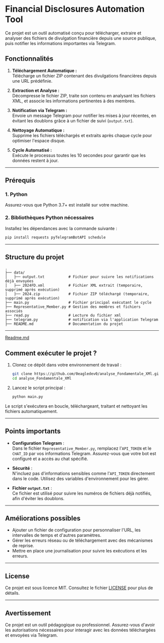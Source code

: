 # Financial Disclosures Automation Tool

Ce projet est un outil automatisé conçu pour télécharger, extraire et analyser des fichiers de divulgation financière depuis une source publique, puis notifier les informations importantes via Telegram.

## Fonctionnalités

1. **Téléchargement Automatique :**  
   Télécharge un fichier ZIP contenant des divulgations financières depuis une URL prédéfinie.

2. **Extraction et Analyse :**  
   Décompresse le fichier ZIP, traite son contenu en analysant les fichiers XML, et associe les informations pertinentes à des membres.

3. **Notification via Telegram :**  
   Envoie un message Telegram pour notifier les mises à jour récentes, en évitant les doublons grâce à un fichier de suivi (`output.txt`).

4. **Nettoyage Automatique :**  
   Supprime les fichiers téléchargés et extraits après chaque cycle pour optimiser l'espace disque.

5. **Cycle Automatisé :**  
   Exécute le processus toutes les 10 secondes pour garantir que les données restent à jour.

---

## Prérequis

### 1. Python
Assurez-vous que Python 3.7+ est installé sur votre machine.

### 2. Bibliothèques Python nécessaires
Installez les dépendances avec la commande suivante :
```bash
pip install requests pyTelegramBotAPI schedule
```

---

## Structure du projet

```plaintext
.
├── data/
│   ├── output.txt           # Fichier pour suivre les notifications déjà envoyées
│   ├── 2024FD.xml           # Fichier XML extrait (temporaire, supprimé après exécution)
│   ├── 2024.zip             # Fichier ZIP téléchargé (temporaire, supprimé après exécution)
├── main.py                  # Fichier principal exécutant le cycle
├── Representative_Member.py # Gestion des membres et fichiers associés
├── read.py                  # Lecture du fichier xml 
├── telegram.py              # notification via l'application Telegram
├── README.md                # Documentation du projet
```

---
[Readme.md](Readme-FR)
## Comment exécuter le projet ?

1. Clonez ce dépôt dans votre environnement de travail :
   ```bash
   git clone https://github.com/0eagledev0/analyse_Fondamentale_XMl.git
   cd analyse_Fondamentale_XMl
   ```

2. Lancez le script principal :
   ```bash
   python main.py
   ```

Le script s'exécutera en boucle, téléchargeant, traitant et nettoyant les fichiers automatiquement.

---

## Points importants

- **Configuration Telegram** :  
  Dans le fichier `Representative_Member.py`, remplacez l'`API_TOKEN` et le `CHAT_ID` par vos informations Telegram. Assurez-vous que votre bot est configuré et a accès au chat spécifié.

- **Sécurité** :  
  N'incluez pas d'informations sensibles comme l'`API_TOKEN` directement dans le code. Utilisez des variables d'environnement pour les gérer.

- **Fichier `output.txt`** :  
  Ce fichier est utilisé pour suivre les numéros de fichiers déjà notifiés, afin d'éviter les doublons.

---

## Améliorations possibles

- Ajouter un fichier de configuration pour personnaliser l'URL, les intervalles de temps et d'autres paramètres.
- Gérer les erreurs réseau ou de téléchargement avec des mécanismes de reprise.
- Mettre en place une journalisation pour suivre les exécutions et les erreurs.

---

## License

Ce projet est sous licence MIT. Consultez le fichier [LICENSE](LICENSE.txt) pour plus de détails.

---

## Avertissement

Ce projet est un outil pédagogique ou professionnel. Assurez-vous d'avoir les autorisations nécessaires pour interagir avec les données téléchargées et envoyées via Telegram.
 
